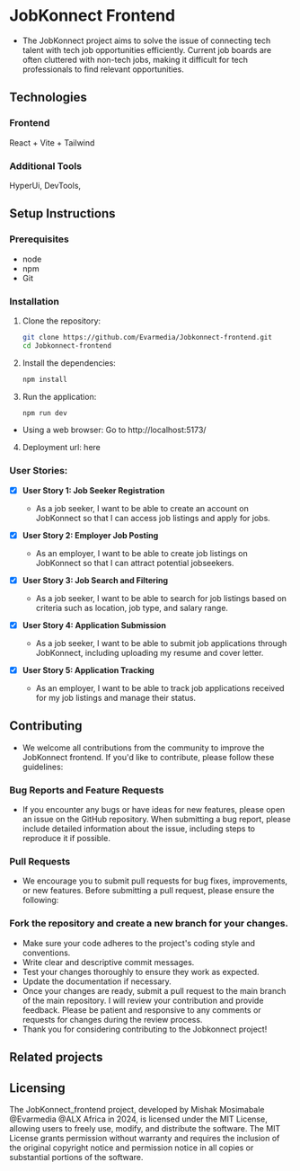 # JobKonnect Frontend

- The JobKonnect project aims to solve the issue of connecting tech talent with tech job opportunities efficiently. Current job boards are often cluttered with non-tech jobs, making it difficult for tech professionals to find relevant opportunities.

## Technologies

### Frontend
React + Vite + Tailwind

### Additional Tools
HyperUi,
DevTools, 

## Setup Instructions

### Prerequisites
- node
- npm
- Git

### Installation
1. Clone the repository:
    ```sh
    git clone https://github.com/Evarmedia/Jobkonnect-frontend.git
    cd Jobkonnect-frontend
    ```

3. Install the dependencies:
    ```sh
    npm install
    ```

5. Run the application:
    ```sh
    npm run dev
    ```
- Using a web browser:
Go to http://localhost:5173/


4. Deployment url: here


### User Stories:

- [x] **User Story 1: Job Seeker Registration**
  - As a job seeker, I want to be able to create an account on JobKonnect so that I can access job listings and apply for jobs.

- [x] **User Story 2: Employer Job Posting**
  - As an employer, I want to be able to create job listings on JobKonnect so that I can attract potential jobseekers.

- [x] **User Story 3: Job Search and Filtering**
  - As a job seeker, I want to be able to search for job listings based on criteria such as location, job type, and salary range.

- [x] **User Story 4: Application Submission**
  - As a job seeker, I want to be able to submit job applications through JobKonnect, including uploading my resume and cover letter.

- [x] **User Story 5: Application Tracking**
  - As an employer, I want to be able to track job applications received for my job listings and manage their status.

## Contributing
- We welcome all contributions from the community to improve the JobKonnect frontend. If you'd like to contribute, please follow these guidelines:

### Bug Reports and Feature Requests
- If you encounter any bugs or have ideas for new features, please open an issue on the GitHub repository. When submitting a bug report, please include detailed information about the issue, including steps to reproduce it if possible.

### Pull Requests
- We encourage you to submit pull requests for bug fixes, improvements, or new features. Before submitting a pull request, please ensure the following:

### Fork the repository and create a new branch for your changes.
- Make sure your code adheres to the project's coding style and conventions.
- Write clear and descriptive commit messages.
- Test your changes thoroughly to ensure they work as expected.
- Update the documentation if necessary.
- Once your changes are ready, submit a pull request to the main branch of the main repository. I will review your contribution and provide feedback. Please be patient and responsive to any comments or requests for changes during the review process.
- Thank you for considering contributing to the Jobkonnect project!

## Related projects

## Licensing
The JobKonnect_frontend project, developed by Mishak Mosimabale @Evarmedia @ALX Africa in 2024, is licensed under the MIT License, allowing users to freely use, modify, and distribute the software. The MIT License grants permission without warranty and requires the inclusion of the original copyright notice and permission notice in all copies or substantial portions of the software.

